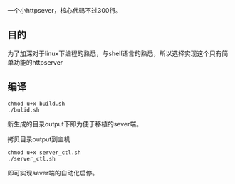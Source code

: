 
一个小httpsever，核心代码不过300行。

## 目的

为了加深对于linux下编程的熟悉，与shell语言的熟悉，所以选择实现这个只有简单功能的httpserver

## 编译

    chmod u+x build.sh
    ./bulid.sh

新生成的目录output下即为便于移植的sever端。

拷贝目录output到主机

    chmod u+x server_ctl.sh
    ./server_ctl.sh

即可实现sever端的自动化启停。
